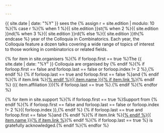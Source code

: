 ```yaml
---

---
```



{{ site.date | date: "%Y" }} sees the {% assign r = site.edition | modulo: 10 %}{% case r %}{% when 1 %}{{ site.edition }}st{% when 2 %}{{ site.edition }}nd{% when 3 %}{{ site.edition }}rd{% else %}{{ site.edition }}th{% endcase %} year of the Colloquia in Combinatorics. Each year, the Colloquia feature a dozen talks covering a wide range of topics of interest to those working in combinatorics or related fields.

{% for item in site.organisers %}{% if forloop.first == true %}The {{ site.date | date: "%Y" }} Colloquia are organised by {% endif %}{% if forloop.first == false and forloop.last == false or forloop.index != 2 %},{% endif %} {% if forloop.last == true and forloop.first == false %}and {% endif %}{% if item.link %}<a href="{{ item.link }}">{% endif %}{{ item.name }}{% if item.link %}</a>{% endif %} ({{ item.affiliation }}){% if forloop.last == true %}.{% endif %}{% endfor %}

{% for item in site.support %}{% if forloop.first == true %}Support from {% endif %}{% if forloop.first == false and forloop.last == false or forloop.index != 2 %}{{ forloop.index }},{% endif %} {% if forloop.last == true and forloop.first == false %}and {% endif %}{% if item.link %}<a href="{{ item.link }}">{% endif %}{{ item.name }}{% if item.link %}</a>{% endif %}{% if forloop.last == true %} is gratefully acknowledged.{% endif %}{% endfor %}
